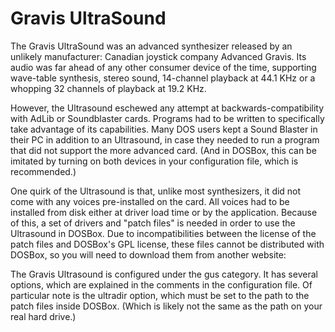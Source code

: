 # Gravis UltraSound

The Gravis UltraSound was an advanced synthesizer released by an unlikely
manufacturer: Canadian joystick company Advanced Gravis. Its audio was far
ahead of any other consumer device of the time, supporting wave-table
synthesis, stereo sound, 14-channel playback at 44.1 KHz or a whopping 32
channels of playback at 19.2 KHz.

However, the Ultrasound eschewed any attempt at backwards-compatibility with
AdLib or Soundblaster cards. Programs had to be written to specifically take
advantage of its capabilities. Many DOS users kept a Sound Blaster in their PC
in addition to an Ultrasound, in case they needed to run a program that did
not support the more advanced card. (And in DOSBox, this can be imitated by
turning on both devices in your configuration file, which is recommended.)

One quirk of the Ultrasound is that, unlike most synthesizers, it did not come
with any voices pre-installed on the card. All voices had to be installed from
disk either at driver load time or by the application. Because of this, a set
of drivers and "patch files" is needed in order to use the Ultrasound in
DOSBox. Due to incompatibilities between the license of the patch files and
DOSBox's GPL license, these files cannot be distributed with DOSBox, so you
will need to download them from another website:

The Gravis Ultrasound is configured under the gus category. It has several
options, which are explained in the comments in the configuration file. Of
particular note is the ultradir option, which must be set to the path to the
patch files inside DOSBox. (Which is likely not the same as the path on your
real hard drive.)

